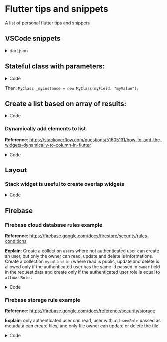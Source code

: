 # Flutter tips and snippets

A list of personal flutter tips and snippets

## VSCode snippets

<details>
  <summary>dart.json</summary>

``` json
{
	// Place your snippets for dart here. Each snippet is defined under a snippet name and has a prefix, body and 
	// description. The prefix is what is used to trigger the snippet and the body will be expanded and inserted. Possible variables are:
	// $1, $2 for tab stops, $0 for the final cursor position, and ${1:label}, ${2:another} for placeholders. Placeholders with the 
	// same ids are connected.
	// Example:
	// "Print to console": {
	// 	"prefix": "log",
	// 	"body": [
	// 		"console.log('$1');",
	// 		"$2"
	// 	],
	// 	"description": "Log output to console"
	// }
	"Provider": {
		"prefix": "provider",
		"body": [
			"Provider.of<$1>(context).$2"
		]
	},
	"Widget": {
		"prefix": "widget",
		"body": [
			"Widget $1() {$2}"
		]
	},
	"Stateful": {
		"prefix": "stateful",
		"body": [
			"class $1 extends StatefulWidget {",
			"@override",
			"State<StatefulWidget> createState() => $1State();",
			"}",
			"class $1State extends State<$1> {",
			"@override",
			"Widget build(BuildContext context) {",
			"return $2",
			"}",
			"}"
		]
	},
	"Stateless": {
		"prefix": "stateless",
		"body": [
			"class $1 extends StatelessWidget {",
			"@override",
			"Widget build(BuildContext context) {",
			"return $2",
			"}",
      "}"
    ]
  }
}
```

</details>

## Stateful class with parameters:

<details>
  <summary>Code</summary>

``` flutter
class MyClass extends StatefulWidget {
  final Type myField;

  const MyClass({Key key, this.myField}) : super(key: key);
  @override
  State<StatefulWidget> createState() => MyClassState();
}

class MyClassState extends State<ResultCard> {
  ...
}
```

</details>

Then: `MyClass _myinstance = new MyClass(myField: "myValue");` 

## Create a list based on array of results:

<details>
  <summary>Code</summary>

``` Flutter
ListView.builder(
  shrinkWrap: true, // use this to avoid rendere in column error
  padding: const EdgeInsets.all(8),
  itemCount: _getMyResultFunction,
  itemBuilder: (BuildContext context, int index) {
    return Container(
      height: 100,
      child: Center(child: Text(_searchResults[index].data["name"])),
    );
  })
```

</details>

### Dynamically add elements to list

**Reference**: https://stackoverflow.com/questions/51605131/how-to-add-the-widgets-dynamically-to-column-in-flutter
<details>
  <summary>Code</summary>

``` flutter
  // 
  var _searchResults = List<Widget>();

  ...

  for (var i = 0; i < results.length; i++) {
    _searchResults.add(resultCard(results[i].data));
  }

  ...

  // clear the list
  _searchResults.clear();
```

</details>

## Layout

### **Stack** widget is useful to create overlap widgets

<details>
<summary>Code</summary>

``` flutter
    return Directionality(
        textDirection: TextDirection.ltr,
        // stack allow widget overlapping for gamepad
        child: Stack(children: [
          level.widget,
          Joypad(
            onChange: (Offset delta) => level.movePlayer(delta),
          )
        ]));
  }
  ```

</details>

## Firebase

### Firebase cloud database rules example
**Reference**: https://firebase.google.com/docs/firestore/security/rules-conditions

**Explain**: Create a collection `users` where not authenticated user can create an user, but only the owner can read, update and delete is informations. Create a collection `mycollection` where read is public, update and delete is allowed only if the authenticated user has the same id passed in `owner` field in the request data and create only if the authenticated user role is equal to `allowedRole` .
 
<details>
<summary>Code</summary>

``` text
rules_version = '2';
service cloud.firestore {
  match /databases/{database}/documents {

    match /users/{userId} {
      allow read, update, delete: if request.auth.uid == userId;
      allow create: if request.auth.uid != null;
    }
    match /mycollection/{myId} {
      allow create: if get(/databases/$(database)/documents/users/$(request.auth.uid)).data.role == "allowedRole"
      allow update, delete: if request.auth.uid == resource.data.owner;
      allow read: if request.auth.uid != null;
    }
  }
}
```

</details>

### Firebase storage rule example

**Reference**: https://firebase.google.com/docs/reference/security/storage

**Explain**: only authenticated user can read, user with `allowedRole` passed as metadata can create files, and only file owner can update or delete the file

<details>
<summary>Code</summary>

``` text
rules_version = '2';
service firebase.storage {
  match /b/{bucket}/o {
    match /{allPaths=**} {
      allow read: if request.auth != null;
      allow create: if request.auth != null && request.resource.metadata.role == "allowedRole";
      allow update, delete: if resource.metadata["owner"] == request.auth.uid;
    }
  }
}
```

</details>

